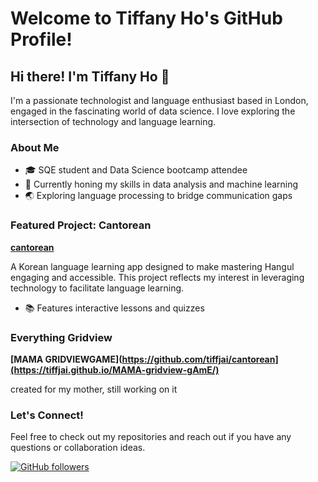 # Welcome to Tiffany Ho's GitHub Profile!

## Hi there! I'm Tiffany Ho 👋

I'm a passionate technologist and language enthusiast based in London, engaged in the fascinating world of data science. I love exploring the intersection of technology and language learning.

### About Me

- 🎓 SQE student and Data Science bootcamp attendee
- 🌱 Currently honing my skills in data analysis and machine learning
- 🌏 Exploring language processing to bridge communication gaps

### Featured Project: Cantorean

**[cantorean](https://github.com/tiffjai/cantorean)**

A Korean language learning app designed to make mastering Hangul engaging and accessible. This project reflects my interest in leveraging technology to facilitate language learning.

- 📚 Features interactive lessons and quizzes
### Everything Gridview

**[MAMA GRIDVIEWGAME](https://github.com/tiffjai/cantorean](https://tiffjai.github.io/MAMA-gridview-gAmE/)**

created for my mother, still working on it


### Let's Connect!

Feel free to check out my repositories and reach out if you have any questions or collaboration ideas.

[![GitHub followers](https://img.shields.io/github/followers/tiffjai?style=social)](https://github.com/tiffjai)


